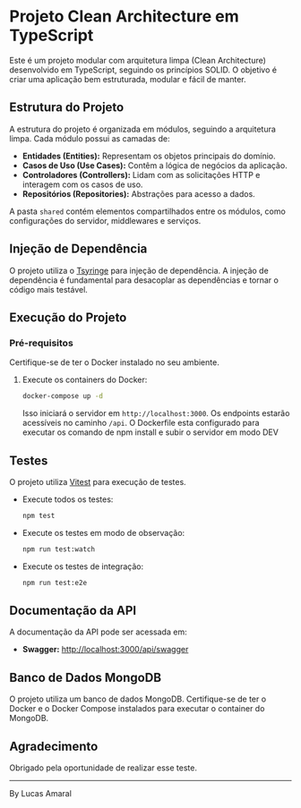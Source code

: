 # Projeto Clean Architecture em TypeScript

Este é um projeto modular com arquitetura limpa (Clean Architecture) desenvolvido em TypeScript, seguindo os princípios SOLID. O objetivo é criar uma aplicação bem estruturada, modular e fácil de manter.

## Estrutura do Projeto

A estrutura do projeto é organizada em módulos, seguindo a arquitetura limpa. Cada módulo possui as camadas de:

- **Entidades (Entities):** Representam os objetos principais do domínio.
- **Casos de Uso (Use Cases):** Contêm a lógica de negócios da aplicação.
- **Controladores (Controllers):** Lidam com as solicitações HTTP e interagem com os casos de uso.
- **Repositórios (Repositories):** Abstrações para acesso a dados.

A pasta `shared` contém elementos compartilhados entre os módulos, como configurações do servidor, middlewares e serviços.

## Injeção de Dependência

O projeto utiliza o [Tsyringe](https://github.com/microsoft/tsyringe) para injeção de dependência. A injeção de dependência é fundamental para desacoplar as dependências e tornar o código mais testável.

## Execução do Projeto

### Pré-requisitos

Certifique-se de ter o Docker instalado no seu ambiente.

1. Execute os containers do Docker:

   ```bash
   docker-compose up -d
   ```

   Isso iniciará o servidor em `http://localhost:3000`. Os endpoints estarão acessíveis no caminho `/api`.
   O Dockerfile esta configurado para executar os comando de npm install e subir o servidor em modo DEV

## Testes

O projeto utiliza [Vitest](https://github.com/vitejs/vitest) para execução de testes.

- Execute todos os testes:

  ```bash
  npm test
  ```

- Execute os testes em modo de observação:

  ```bash
  npm run test:watch
  ```

- Execute os testes de integração:

  ```bash
  npm run test:e2e
  ```

## Documentação da API

A documentação da API pode ser acessada em:

- **Swagger:** [http://localhost:3000/api/swagger](http://localhost:3000/api/swagger)

## Banco de Dados MongoDB

O projeto utiliza um banco de dados MongoDB. Certifique-se de ter o Docker e o Docker Compose instalados para executar o container do MongoDB.

## Agradecimento

Obrigado pela oportunidade de realizar esse teste.

---
By
Lucas Amaral
